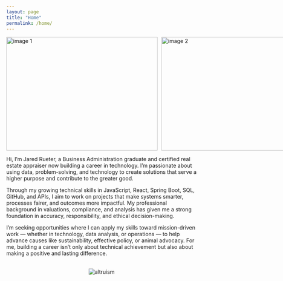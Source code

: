 ```yaml
---
layout: page
title: "Home"
permalink: /home/
---
```


<div style="display: flex; justify-content: space evenly; align-items: center; gap: 10px;">
  <img src="https://github.com/user-attachments/assets/738e83f7-69db-4eeb-a746-dbd60decaacc" alt="image 1" style="width: 400px; height: 300px;" />
  <img src="https://github.com/user-attachments/assets/7f1e8153-f26c-4fbc-9722-893d38d52da0" alt="image 2" style="width: 400px; height: 300px;" />
</div>

Hi, I’m Jared Rueter, a Business Administration graduate and certified real estate appraiser now building a career in technology. I’m passionate about using data, problem-solving, and technology to create solutions that serve a higher purpose and contribute to the greater good.

Through my growing technical skills in JavaScript, React, Spring Boot, SQL, GitHub, and APIs, I aim to work on projects that make systems smarter, processes fairer, and outcomes more impactful. My professional background in valuations, compliance, and analysis has given me a strong foundation in accuracy, responsibility, and ethical decision-making.

I’m seeking opportunities where I can apply my skills toward mission-driven work — whether in technology, data analysis, or operations — to help advance causes like sustainability, effective policy, or animal advocacy. For me, building a career isn’t only about technical achievement but also about making a positive and lasting difference.

<div style="text-align: center; margin-top: 2rem;">
  <img src="https://github.com/user-attachments/assets/5aadb847-e3cd-4cb8-94ff-e8c9ce40a9e8" alt="altruism" style="width= 300px; height= 300px;" />
</div>
